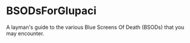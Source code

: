 # BSODsForGlupaci
A layman's guide to the various Blue Screens Of Death (BSODs) that you may encounter.
